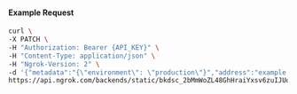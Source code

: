 <!-- Code generated for API Clients. DO NOT EDIT. -->

#### Example Request

```bash
curl \
-X PATCH \
-H "Authorization: Bearer {API_KEY}" \
-H "Content-Type: application/json" \
-H "Ngrok-Version: 2" \
-d '{"metadata":"{\"environment\": \"production\"}","address":"example.com:8080","tls":{}}' \
https://api.ngrok.com/backends/static/bkdsc_2bMmWoZL48GhHraiYxsv6zuIJUo
```
